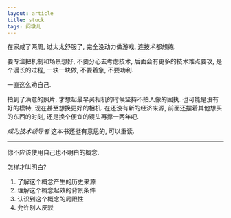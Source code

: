 ```yaml
---
layout: article
title: stuck
tags: 闷墩儿
---
```


在家咸了两周, 过太太舒服了, 完全没动力做游戏, 连技术都想练.

 <!--more-->

要专注把机制和场景想好, 不要分心去考虑技术, 后面会有更多的技术难点要攻, 是个漫长的过程, 一块一块做, 不要着急, 不要功利.

一直这么劝自己. 

拍到了满意的照片, 才想起最早买相机的时候坚持不拍人像的固执. 也可能是没有好的模特, 现在甚至想换更好的相机. 在还没有新的经济来源, 前面还摆着其他想买的东西的时刻, 还是换个便宜的镜头再撑一两年吧.

*成为技术领导者* 这本书还挺有意思的, 可以重读.

---

你不应该使用自己也不明白的概念.

怎样才叫明白?

1. 了解这个概念产生的历史来源
2. 理解这个概念起效的背景条件
3. 认识到这个概念的局限性
4. 允许别人反驳